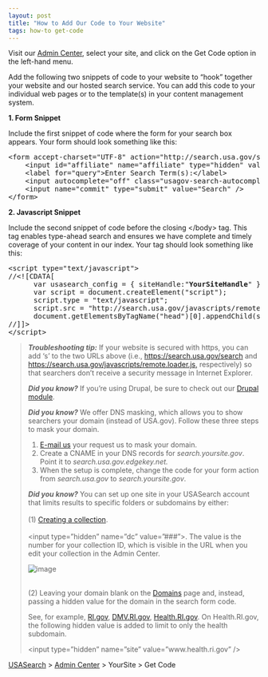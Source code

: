 ```yaml
---
layout: post
title: "How to Add Our Code to Your Website"
tags: how-to get-code
---
```

<p>Visit our <a href="http://search.usa.gov/affiliates/home">Admin Center</a>, select your site, and click on the Get Code option in the left-hand menu. </p>
<p>Add the following two snippets of code to your website to &#8220;hook&#8221; together your website and our hosted search service. You can add this code to your individual web pages or to the template(s) in your content management system. </p>
<p><strong>1. Form Snippet</strong></p>
<p>Include the first snippet of code where the form for your search box appears. Your form should look something like this:</p>
<pre>&lt;form accept-charset="UTF-8" action="http://search.usa.gov/search" id="search_form" method="get"&gt;&lt;div style="margin:0;padding:0;display:inline"&gt;&lt;input name="utf8" type="hidden" value="&amp;#x2713;" /&gt;&lt;/div&gt;<br/>    &lt;input id="affiliate" name="affiliate" type="hidden" value="<span><strong>YourSiteHandle</strong></span>" /&gt;<br/>    &lt;label for="query"&gt;Enter Search Term(s):&lt;/label&gt;<br/>    &lt;input autocomplete="off" class="usagov-search-autocomplete" id="query" name="query" type="text" /&gt;<br/>    &lt;input name="commit" type="submit" value="Search" /&gt;<br/>&lt;/form&gt;</pre>
<p><strong>2. Javascript Snippet</strong></p>
<p>Include the second snippet of code before the closing &lt;/body&gt; tag. This tag enables type-ahead search and ensures we have complete and timely coverage of your content in our index. Your tag should look something like this:</p>
<pre>&lt;script type="text/javascript"&gt;
//&lt;![CDATA[
      var usasearch_config = { siteHandle:"<strong>YourSiteHandle</strong>" };
      var script = document.createElement("script");
      script.type = "text/javascript";
      script.src = "http://search.usa.gov/javascripts/remote.loader.js";
      document.getElementsByTagName("head")[0].appendChild(script);
//]]&gt;<br/>&lt;/script&gt;</pre>
<blockquote>
<div>
<p><em><strong>Troubleshooting tip:</strong></em> If your website is secured with https, you can add &#8216;s&#8217; to the two URLs above (i.e., <a href="https://search.usa.gov/search">https://search.usa.gov/search</a> and <a href="https://search.usa.gov/javascripts/remote.loader.js,">https://search.usa.gov/javascripts/remote.loader.js,</a> respectively) so that searchers don&#8217;t receive a security message in Internet Explorer.</p>
<p><span><em><strong>Did you know?</strong> </em>If you’re using Drupal, be sure to check out our </span><a href="http://drupal.org/project/USASearch">Drupal module</a><span>.</span></p>
<p><em><strong>Did you know?</strong> </em>We offer DNS masking, which allows you to show searchers your domain (instead of USA.gov). Follow these three steps to mask your domain.</p>
<ol><li><a href="mailto:usasearch@gsa.gov">E-mail us</a> your request us to mask your domain.</li>
<li>Create a CNAME in your DNS records for <em>search.yoursite.gov</em>. Point it to <em>search.usa.gov.edgekey.net.</em></li>
<li>When the setup is complete, change the code for your form action from <em>search.usa.gov</em> to <em>search.yoursite.gov</em>.</li>
</ol><p><em><strong>Did you know?</strong> </em>You can set up one site in your USASearch account that limits results to specific folders or subdomains by either:<br/><br/>(1) <a href="/blog/how-to-create-collections-within-our-index.html">Creating a collection</a>.<br/><br/>&lt;input type=&#8221;hidden&#8221; name=&#8221;dc&#8221; value=&#8221;###&#8221;&gt;. The value is the number for your collection ID, which is visible in the URL when you edit your collection in the Admin Center.</p>
<p><img class="img-polaroid" alt="image" src="http://f22818b4dfc10241d8a3-f1564c64756a8cfee25b6b19953b1d23.r31.cf2.rackcdn.com/tumblr_m2l30r5nfy1qid15q.png"/></p>
<p><br/>(2) Leaving your domain blank on the <a href="/blog/how-to-edit-your-domains.html">Domains</a> page and, instead, passing a hidden value for the domain in the search form code.</p>
<p>See, for example, <a href="http://www.ri.gov">RI.gov</a>, <a href="http://www.dmv.ri.gov/">DMV.RI.gov</a>, <a href="http://www.health.ri.gov/">Health.RI.gov</a>. On Health.RI.gov, the following hidden value is added to limit to only the health subdomain.</p>
<p>&lt;input type=&#8221;hidden&#8221; name=&#8221;site&#8221; value=&#8221;www.health.ri.gov&#8221; /&gt;</p>
</div>
</blockquote>
<p><a href="http://usasearch.howto.gov/">USASearch</a> &gt; <a href="http://search.usa.gov/affiliates/home">Admin Center</a> &gt; YourSite &gt; Get Code</p>
